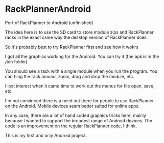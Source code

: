 RackPlannerAndroid
==================

Port of RackPlanner to Android (unfinished)

The idea here is to use the SD card to store module zips and RackPlanner racks in the exact same way the desktop version of RackPlanner does. 

So it's probably best to try RackPlanner first and see how it wokrs

I got all the graphics working for the Android. You can try it (the apk is in the /bin folder). 

You should see a rack with a single module when you run the program. You can fling the rack around, zoom, drag and drop the module, etc. 

I lost interest when it came time to work out the menus for file open, save, etc. 

I'm not convinced there is a need out there for people to use RackPlanner on the Android. Mobile devices seem better suited for online apps.

In any case, there are a lot of hand coded graphics tricks here, mainly because I wanted to support the broadest range of Android devices. The code is an improvement on the regular RackPlanner code, I think.

This is my first and only Android project.
